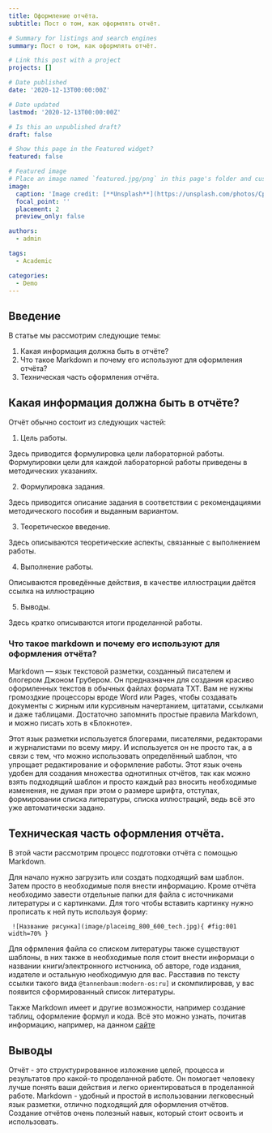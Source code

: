 ```yaml
---
title: Оформление отчёта.
subtitle: Пост о том, как оформлять отчёт.

# Summary for listings and search engines
summary: Пост о том, как оформлять отчёт.

# Link this post with a project
projects: []

# Date published
date: '2020-12-13T00:00:00Z'

# Date updated
lastmod: '2020-12-13T00:00:00Z'

# Is this an unpublished draft?
draft: false

# Show this page in the Featured widget?
featured: false

# Featured image
# Place an image named `featured.jpg/png` in this page's folder and customize its options here.
image:
  caption: 'Image credit: [**Unsplash**](https://unsplash.com/photos/CpkOjOcXdUY)'
  focal_point: ''
  placement: 2
  preview_only: false

authors:
  - admin

tags:
  - Academic

categories:
  - Demo
---
```


## Введение
В статье мы рассмотрим следующие темы:

1. Какая информация должна быть в отчёте?
2. Что такое Markdown и почему его используют для оформления отчёта?
3. Техническая часть оформления отчёта.

## Какая информация должна быть в отчёте?

 Отчёт обычно состоит из следующих частей:

1. Цель работы.

 Здесь приводится формулировка цели лабораторной работы. Формулировки
цели для каждой лабораторной работы приведены в методических
указаниях.

2. Формулировка задания.

 Здесь приводится описание задания в соответствии с рекомендациями
методического пособия и выданным вариантом.

3. Теоретическое введение. 

 Здесь описываются теоретические аспекты, связанные с выполнением работы.

4. Выполнение работы.

 Описываются проведённые действия, в качестве иллюстрации даётся ссылка на иллюстрацию

5. Выводы.

 Здесь кратко описываются итоги проделанной работы.

### Что такое markdown и почему его используют для оформления отчёта?

 Markdown — язык текстовой разметки, созданный писателем и блогером Джоном Грубером. Он предназначен для создания красиво оформленных текстов в обычных файлах формата TXT. Вам не нужны громоздкие процессоры вроде Word или Pages, чтобы создавать документы с жирным или курсивным начертанием, цитатами, ссылками и даже таблицами. Достаточно запомнить простые правила Markdown, и можно писать хоть в «Блокноте». 

 Этот язык разметки используется блогерами, писателями, редакторами и журналистами по всему миру. И используется он не просто так, а в связи с тем, что можно использовать определённый шаблон, что упрощает редактирование и оформление работы. Этот язык очень удобен для создания множества однотипных отчётов, так как можно взять подходящий шаблон и просто каждый раз вносить необходимые изменения, не думая при этом о размере шрифта, отступах, формировании списка литературы, списка иллюстраций, ведь всё это уже автоматически задано.

## Техническая часть оформления отчёта.

 В этой части рассмотрим процесс подготовки отчёта с помощью Markdown. 

 Для начало нужно загрузить или создать подходящий вам шаблон. Затем просто в необходимые поля внести информацию. Кроме отчёта необходимо завести отдельные папки для файла с источниками литературы и с картинками. Для того чтобы вставить картинку нужно прописать к ней путь используя форму:
```
 ![Название рисунка](image/placeimg_800_600_tech.jpg){ #fig:001 width=70% }
```
 Для офрмления файла со списком литературы также существуют шаблоны, в них также в необходимые поля стоит внести информаци о названии книги/электронного истчоника, об авторе, годе издания, издателе и остальную необходимую для вас. Расставив по тексту ссылки такого вида `@tannenbaum:modern-os:ru]` и скомпилировав, у вас появится сформированный список литературы.
 
 Также Markdown имеет и другие возможности, например создание таблиц, оформление формул и кода. Всё это можно узнать, почитав информацию, например, на данном [сайте](https://www.markdownguide.org/)
 

## Выводы

Отчёт - это структурированное изложение целей, процесса и результатов про какой-то проделанной работе. Он помогает человеку лучше понять ваши действия и легко ориентироваться в проделанной работе. Markdown - удобный и простой в использовании легковесный язык разметки, отлично подходящий для оформления отчётов. Создание отчётов очень полезный навык, который стоит освоить и использовать. 


